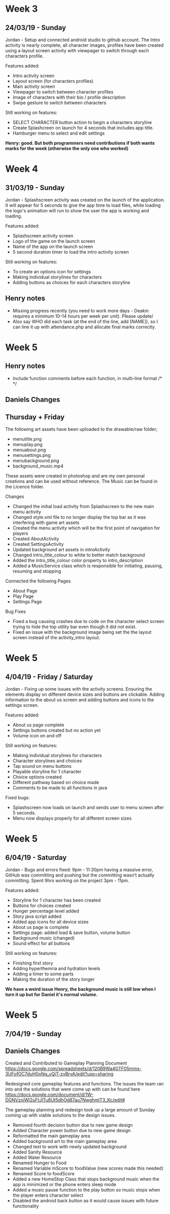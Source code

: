 # Week 3
## 24/03/19 - Sunday

Jordan - Setup and connected android studio to github account. The Intro activity is nearly complete, all character images, profiles have
been created using a layout screen activity with viewpager to switch through each characters profile. 

Features added:
- Intro activity screen
- Layout screen (for characters profiles)
- Main activity screen
- Viewpager to switch between character profiles
- Image of characters with their bio / profile description 
- Swipe gesture to switch between characters

Still working on features: 
- SELECT CHARACTER button action to begin a characters storyline
- Create Splashcreen on launch for 4 seconds that includes app title. 
- Hamburger menu to select and edit settings

**Henry: good. But both programmers need contributions if both wants marks for the week (otherwise the only one who worked)**

# Week 4
## 31/03/19 - Sunday

Jordan - Splashscreen activity was created on the launch of the application. It will appear for 5 seconds to give the app time to load files, while loading the logo's animation will run to show the user the app is working and loading.  

Features added:
- Splashscreen activity screen
- Logo of the game on the launch screen
- Name of the app on the launch screen
- 5 second duration timer to load the intro activity screen 

Still working on features: 
- To create an options icon for settings 
- Making individual storylines for characters
- Adding buttons as choices for each characters storyline

## Henry notes
- Missing progress recently (you need to work more days - Deakin requires a minimum 10-14 hours per week per unit). Please update/
- Also say WHO did each task (at the end of the line, add [NAME]), so I can line it up with attendance.php and allocate final marks correctly.

# Week 5
## Henry notes
- Include function comments before each function, in multi-line format /* */

## Daniels Changes
## Thursday + Friday
The following art assets have been uploaded to the drawable/raw folder;
- menutitle.png
- menuplay.png
- menuabout.png
- menusettings.png
- menubackground.png
- background_music.mp4

These assets were created in photoshop and are my own personal creations and can be used without reference.
The Music can be found in the Licence folder.

Changes
- Changed the initial load activity from Splashscreen to the new main menu activity
- Changed style.xml file to no longer display the top bar as it was interfering with game art assets
- Created the menu activity which will be the first point of navigation for players
- Created AboutActivity
- Created SettingsActivity
- Updated background art assets in introActivity
- Changed intro_title_colour to white to better match background
- Added the intro_title_colour color property to intro_description
- Added a MusicService class which is responsible for initiating, pausing, resuming and stopping 

Connected the following Pages
- About Page
- Play Page
- Settings Page

Bug Fixes
- Fixed a bug causing crashes due to code on the character select screen trying to hide the top utility bar even though it did not exist.
- Fixed an issue with the background image being set the the layout screen instead of the activity_intro layout.


# Week 5
## 4/04/19 - Friday / Saturday

Jordan - Fixing up some issues with the activity screens. Ensuring the elements display on different device sizes and buttons are clickable. Adding information to the about us screen and adding buttons and icons to the settings screen. 

Features added:
* About us page complete
* Settings buttons created but no action yet 
* Volume icon on and off

Still working on features:
* Making individual storylines for characters
* Character storylines and choices
* Tap sound on menu buttons
* Playable storyline for 1 character 
* Choice options created
* Different pathway based on choice made
* Comments to be made to all functions in java

Fixed bugs: 
- Splashscreen now loads on launch and sends user to menu screen after 5 seconds. 
- Menu now displays properly for all different screen sizes


# Week 5
## 6/04/19 - Saturday

Jordan - Bugs and errors fixed: 9pm - 11:30pm having a massive error, GitHub was committing and pushing but the committing wasn’t actually committing. Spent 9hrs working on the project 3pm - 11pm.

Features added:
- Storyline for 1 character has been created
- Buttons for choices created
- Hunger percentage level added
- Story java script added
- Added app icons for all device sizes
- About us page is complete
- Settings page: added load & save button, volume button 
- Background music (changed)
- Sound effect for all buttons 

Still working on features: 
- Finishing first story 
- Adding hyperthemria and hydration levels
- Adding a timer to some parts
- Making the duration of the story longer

**We have a weird issue Henry, the background music is still low when I turn it up but for Daniel it's normal volume.**

# Week 5
## 7/04/19 - Sunday
## Daniels Changes

Created and Contributed to Gameplay Planning Document
https://docs.google.com/spreadsheets/d/120B9Wa4GTF05mms-3UFofOC7duH0oNq_vQiT-zvBrvA/edit?usp=sharing

Redesigned core gameplay features and functions. The issues the team ran into and the solutions that were come up with can be found here
https://docs.google.com/document/d/1W-DGNVzojWl2uFtJlTu8Ut5dhOd87au7NwghmlT3_Kc/edit#

The gameplay planning and redesign took up a large amount of Sunday coming up with viable solutions to the design issues.

- Removed fourth decision button due to new game design
- Added Character power button due to new game design
- Reformatted the main gameplay area
- Added background art to the main gameplay area
- Changed text to work with newly updated background
- Added Sanity Resource
- Added Water Resource
- Renamed Hunger to Food
- Renamed Variable mScore to foodValue (new scores made this needed)
- Renamed Score to foodScore
- Added a new HomeStop Class that stops background music when the app is minimized or the phone enters sleep mode
- Added a music pause function to the play button so music stops when the player enters character select
- Disabled the android back button as it would cause issues with future functionality

